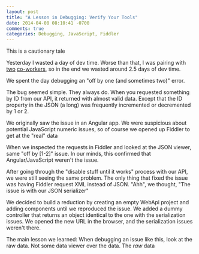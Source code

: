 ```yaml
---
layout: post
title: "A Lesson in Debugging: Verify Your Tools"
date: 2014-04-08 08:10:41 -0700
comments: true
categories: Debugging, JavaScript, Fiddler
---
```


This is a cautionary tale

Yesterday I wasted a day of dev time.
Worse than that, I was pairing with [two](http://www.davidruttka.com/) [co-workers](http://msarchet.com/), so in the end we wasted around 2.5 days of dev time.

We spent the day debugging an "off by one (and sometimes two)" error.

The bug seemed simple.
They always do.
When you requested something by ID from our API, it returned with almost valid data.
Except that the ID property in the JSON (a long) was frequently incremented or decremented by 1 or 2.

We originally saw the issue in an Angular app.
We were suspicious about potential JavaScript numeric issues, so of course we opened up Fiddler to get at the "real" data

When we inspected the requests in Fiddler and looked at the JSON viewer, same "off by [1-2]" issue.
In our minds, this confirmed that Angular/JavaScript weren't the issue.

After going through the "disable stuff until it works" process with our API, we were still seeing the same problem.
The only thing that fixed the issue was having Fiddler request XML instead of JSON. "Ahh", we thought, "The issue is with our JSON serializer"

We decided to build a reduction by creating an empty WebApi project and adding components until we reproduced the issue.
We added a dummy controller that returns an object identical to the one with the serialization issues.
We opened the new URL in the browser, and the serialization issues weren't there.




The main lesson we learned: When debugging an issue like this, look at the raw data.
Not some data viewer over the data.
The *raw* data